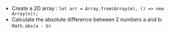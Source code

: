 - Create a 2D array :  ```let arr = Array.from(Array(m), () => new Array(n));```
- Calculate the absolute difference between 2 numbers a and b: ```Math.abs(a - b)```
